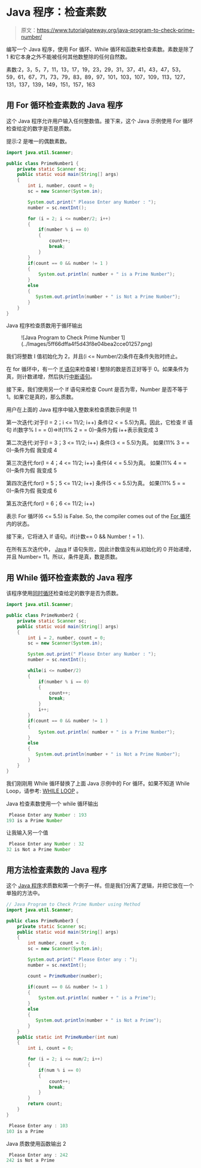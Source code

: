 # Java 程序：检查素数

> 原文：<https://www.tutorialgateway.org/java-program-to-check-prime-number/>

编写一个 Java 程序，使用 For 循环、While 循环和函数来检查素数。素数是除了 1 和它本身之外不能被任何其他数整除的任何自然数。

素数:2，3，5，7，11，13，17，19，23，29，31，37，41，43，47，53，59，61，67，71，73，79，83，89，97，101，103，107，109，113，127，131，137，139，149，151，157，163

## 用 For 循环检查素数的 Java 程序

这个 Java 程序允许用户输入任何整数值。接下来，这个 Java 示例使用 For 循环检查给定的数字是否是质数。

提示:2 是唯一的偶数素数。

```java
import java.util.Scanner;

public class PrimeNumber1 {
	private static Scanner sc;
	public static void main(String[] args) 
	{
		int i, number, count = 0; 
		sc = new Scanner(System.in);

		System.out.print(" Please Enter any Number : ");
		number = sc.nextInt();		

		for (i = 2; i <= number/2; i++)
		{
			if(number % i == 0)
		    {
				count++;
		        break;
		    }	
		}
		if(count == 0 && number != 1 )
		{
			System.out.println( number + " is a Prime Number");
		}
		else
		{
		   System.out.println(number + " is Not a Prime Number");
		}
	}
}
```

Java 程序检查质数用于循环输出

<figure class="wp-block-image">![Java Program to Check Prime Number 1](../Images/5ff66dffa4f5d43f8e04bea2cce01257.png)</figure>

我们将整数 I 值初始化为 2，并且(i <= Number/2)条件在条件失败时终止。

在 for 循环中，有一个 [If 语句](https://www.tutorialgateway.org/java-if-statement/)来检查被 I 整除的数是否正好等于 0。如果条件为真，则计数递增，然后执行[中断语句](https://www.tutorialgateway.org/break-statement-in-c/)。

接下来，我们使用另一个 If 语句来检查 Count 是否为零，Number 是否不等于 1。如果它是真的，那么质数。

用户在上面的 Java 程序中输入整数来检查质数示例是 11

第一次迭代:对于(I = 2；i <= 11/2; i++)
条件(2 < = 5.5)为真。因此，它检查 If 语句
if(数字% I = = 0)=>If(11% 2 = = 0)–条件为假
i++表示我变成 3

第二次迭代:对于(I = 3；3 <= 11/2; i++)
条件(3 < = 5.5)为真。
如果(11% 3 = = 0)–条件为假
我变成 4

第三次迭代:for(I = 4；4 <= 11/2; i++)
条件(4 < = 5.5)为真。
如果(11% 4 = = 0)–条件为假
我变成 5

第四次迭代:for(I = 5；5 <= 11/2; i++)
条件(5 < = 5.5)为真。
如果(11% 5 = = 0)–条件为假
我变成 6

第五次迭代:for(I = 6；6 <= 11/2; i++)

表示 For 循环(6 <= 5.5) is False. So, the compiler comes out of the [For 循环](https://www.tutorialgateway.org/java-for-loop/)内的状态。

接下来，它将进入 If 语句。if(计数== 0 && Number！= 1 ).

在所有五次迭代中， [Java](https://www.tutorialgateway.org/java-tutorial/) If 语句失败，因此计数值没有从初始化的 0 开始递增，并且 Number= 11。所以，条件是真，数是质数。

## 用 While 循环检查素数的 Java 程序

该程序使用[同时循环](https://www.tutorialgateway.org/java-while-loop/)检查给定的数字是否为质数。

```java
import java.util.Scanner;

public class PrimeNumber2 {
	private static Scanner sc;
	public static void main(String[] args) 
	{
		int i = 2, number, count = 0; 
		sc = new Scanner(System.in);

		System.out.print(" Please Enter any Number : ");
		number = sc.nextInt();		

		while(i <= number/2)
		{
			if(number % i == 0)
		    {
				count++;
		        break;
		    }
			i++;
		}
		if(count == 0 && number != 1 )
		{
			System.out.println( number + " is a Prime Number");
		}
		else
		{
		   System.out.println(number + " is Not a Prime Number");
		}
	}
}
```

我们刚刚用 While 循环替换了上面 Java 示例中的 For 循环。如果不知道 While Loop，请参考: [WHILE LOOP](https://www.tutorialgateway.org/java-while-loop/ "C While Loop") 。

Java 检查素数使用一个 while 循环输出

```java
 Please Enter any Number : 193
193 is a Prime Number
```

让我输入另一个值

```java
 Please Enter any Number : 32
32 is Not a Prime Number
```

## 用方法检查素数的 Java 程序

这个 [Java 程序](https://www.tutorialgateway.org/learn-java-programs/)求质数和第一个例子一样。但是我们分离了逻辑，并把它放在一个单独的方法中。

```java
// Java Program to Check Prime Number using Method
import java.util.Scanner;

public class PrimeNumber3 {
	private static Scanner sc;
	public static void main(String[] args) 
	{
		int number, count = 0; 
		sc = new Scanner(System.in);

		System.out.print(" Please Enter any : ");
		number = sc.nextInt();

		count = PrimeNumber(number);

		if(count == 0 && number != 1 )
		{
			System.out.println( number + " is a Prime");
		}
		else
		{
		   System.out.println(number + " is Not a Prime");
		}
	}
	public static int PrimeNumber(int num)
	{
		int i, count = 0;

		for (i = 2; i <= num/2; i++)
		{
			if(num % i == 0)
		    {
				count++;
		        break;
		    }	
		}
		return count;
	}
}
```

```java
 Please Enter any : 103
103 is a Prime
```

Java 质数使用函数输出 2

```java
 Please Enter any : 242
242 is Not a Prime
```